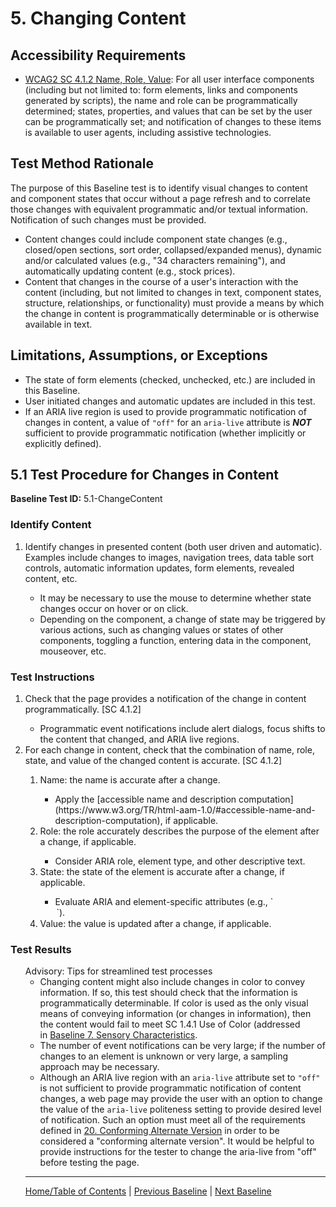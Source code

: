 # 5. Changing Content

Accessibility Requirements
--------------------------
-   [WCAG2 SC 4.1.2 Name, Role, Value](https://www.w3.org/TR/UNDERSTANDING-WCAG20/ensure-compat-rsv.html): For all user interface components (including but not limited to: form elements, links and components generated by scripts), the name and role can be programmatically determined; states, properties, and values that can be set by the user can be programmatically set; and notification of changes to these items is available to user agents, including assistive technologies.

Test Method Rationale
---------------------
The purpose of this Baseline test is to identify visual changes to content and component states that occur without a page refresh and to correlate those changes with equivalent programmatic and/or textual information. Notification of such changes must be provided.
-   Content changes could include component state changes (e.g., closed/open sections, sort order, collapsed/expanded menus), dynamic and/or calculated values (e.g., "34 characters remaining"), and automatically updating content (e.g., stock prices).
-   Content that changes in the course of a user's interaction with the content (including, but not limited to changes in text, component states, structure, relationships, or functionality) must provide a means by which the change in content is programmatically determinable or is otherwise available in text.

Limitations, Assumptions, or Exceptions
---------------------------------------
-   The state of form elements (checked, unchecked, etc.) are included in this Baseline.
-   User initiated changes and automatic updates are included in this test.
- If an ARIA live region is used to provide programmatic notification of changes in content, a value of `"off"` for an `aria-live` attribute is ***NOT*** sufficient to provide programmatic notification (whether implicitly or explicitly defined).

5.1 Test Procedure for Changes in Content
---------------------------------------------
**Baseline Test ID:** 5.1-ChangeContent
### Identify Content
<ol id="IC">
   <li id="IC-1">Identify changes in presented content (both user driven and automatic). Examples include changes to images, navigation trees, data table sort controls, automatic information updates, form elements, revealed content, etc.</li>
   <ul>
      <li>It may be necessary to use the mouse to determine whether state changes occur on hover or on click.</li>
      <li>Depending on the component, a change of state may be triggered by various actions, such as changing values or states of other components, toggling a function, entering data in the component, mouseover, etc.</li>
   </ul>
</ol>

### Test Instructions
<ol id="TI">
<li id="TI-1">Check that the page provides a notification of the change in content programmatically. [SC 4.1.2]</li>
   <ul>
      <li>Programmatic event notifications include alert dialogs, focus shifts to the content that changed, and ARIA live regions.</li>
   </ul>
<li id="TI-2">For each change in content, check that the combination of name, role, state, and value of the changed content is accurate. [SC 4.1.2]</li>
   <ol>
      <li id="TI-2i">Name: the name is accurate after a change. </li>
         <ul>
            <li>Apply the [accessible name and description computation](https://www.w3.org/TR/html-aam-1.0/#accessible-name-and-description-computation), if applicable.</li>
         </ul>
      <li id="TI-2ii">Role: the role accurately describes the purpose of the element after a change, if applicable.</li>
         <ul>
            <li>Consider ARIA role, element type, and other descriptive text.</li>
         </ul>
      <li id="TI-2iii">State: the state of the element is accurate after a change, if applicable.</li>
         <ul>
            <li>Evaluate ARIA and element-specific attributes (e.g., `<option selected=”true”>`).</li>
         </ul>
      <li id="TI-2iv">Value: the value is updated after a change, if applicable.</li>
   </ol>
</ol>

### Test Results
<ul id="TR" style="list-style: none;">
   <li id="TR-1" style=">If any of the above checks fail, then Baseline Test 5.1-ChangeContent fails.</li>
</ul>

Advisory: Tips for streamlined test processes
---------------------------------------------

- Changing content might also include changes in color to convey information. If so, this test should check that the information is programmatically determinable. If color is used as the only visual means of conveying information (or changes in information), then the content would fail to meet SC 1.4.1 Use of Color (addressed in [Baseline 7. Sensory Characteristics](07Sensory.md).
- The number of event notifications can be very large; if the number of changes to an element is unknown or very large, a sampling approach may be necessary.
- Although an ARIA live region with an `aria-live` attribute set to `"off"` is not sufficient to provide programmatic notification of content changes, a web page may provide the user with an option to change the value of the `aria-live` politeness setting to provide desired level of notification. Such an option must meet all of the requirements defined in [20. Conforming Alternate Version](20AlternateVersions.md) in order to be considered a "conforming alternate version". It would be helpful to provide instructions for the tester to change the aria-live from "off" before testing the page.

----------------------------------------
[Home/Table of Contents](index.md) | [Previous Baseline](04RepetitiveContent.md) | [Next Baseline](06Images.md)
